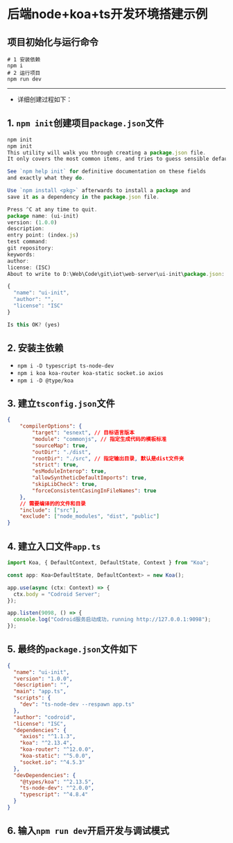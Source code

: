 # 后端node+koa+ts开发环境搭建示例

## 项目初始化与运行命令
```
# 1 安装依赖
npm i
# 2 运行项目
npm run dev
```
---
- 详细创建过程如下：
## 1. `npm init`创建项目`package.json`文件
```js
npm init
npm init
This utility will walk you through creating a package.json file.
It only covers the most common items, and tries to guess sensible defaults.

See `npm help init` for definitive documentation on these fields
and exactly what they do.

Use `npm install <pkg>` afterwards to install a package and
save it as a dependency in the package.json file.

Press ^C at any time to quit.
package name: (ui-init)
version: (1.0.0)
description:    
entry point: (index.js) 
test command:   
git repository: 
keywords:       
author: 
license: (ISC)  
About to write to D:\Web\Code\git\iot\web-server\ui-init\package.json:

{
  "name": "ui-init",
  "author": "",
  "license": "ISC"
}

Is this OK? (yes)
```
## 2. 安装主依赖
- `npm i -D typescript ts-node-dev`
- `npm i koa koa-router koa-static socket.io axios`
- `npm i -D @type/koa`

## 3. 建立`tsconfig.json`文件
```json
{
	"compilerOptions": {
		"target": "esnext", // 目标语言版本
		"module": "commonjs", // 指定生成代码的模板标准
		"sourceMap": true,
		"outDir": "./dist",
		"rootDir": "./src", // 指定输出目录, 默认是dist文件夹
		"strict": true,
		"esModuleInterop": true,
		"allowSyntheticDefaultImports": true,
		"skipLibCheck": true,
		"forceConsistentCasingInFileNames": true
	},
	// 需要编译的的文件和目录
	"include": ["src"],
	"exclude": ["node_modules", "dist", "public"]
}
```
## 4. 建立入口文件`app.ts`
```ts
import Koa, { DefaultContext, DefaultState, Context } from "Koa";

const app: Koa<DefaultState, DefaultContext> = new Koa();

app.use(async (ctx: Context) => {
  ctx.body = "Codroid Server";
});

app.listen(9098, () => {
  console.log("Codroid服务启动成功，running http://127.0.0.1:9098");
});
```
## 5. 最终的`package.json`文件如下
```json
{
  "name": "ui-init",
  "version": "1.0.0",
  "description": "",
  "main": "app.ts",
  "scripts": {
    "dev": "ts-node-dev --respawn app.ts"
  },
  "author": "codroid",
  "license": "ISC",
  "dependencies": {
    "axios": "^1.1.3",
    "koa": "^2.13.4",
    "koa-router": "^12.0.0",
    "koa-static": "^5.0.0",
    "socket.io": "^4.5.3"
  },
  "devDependencies": {
    "@types/koa": "^2.13.5",
    "ts-node-dev": "^2.0.0",
    "typescript": "^4.8.4"
  }
}
```
## 6. 输入`npm run dev`开启开发与调试模式